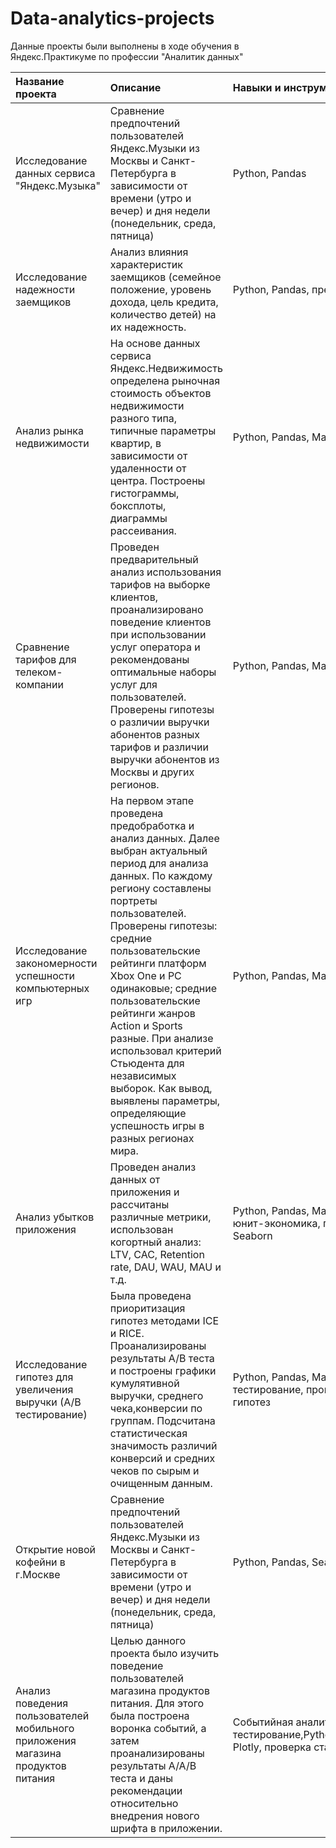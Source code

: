 # Data-analytics-projects
Данные проекты были выполнены в ходе обучения в Яндекс.Практикуме по профессии "Аналитик данных"


| Название проекта | Описание | Навыки и инструменты |
| :-------------------- | :--------------------- |:---------------------------|
| Исследование данных сервиса "Яндекс.Музыка" | Сравнение предпочтений пользователей Яндекс.Музыки из Москвы и Санкт-Петербурга в зависимости от времени (утро и вечер) и дня недели (понедельник, среда, пятница) | Python, Pandas |
| Исследование надежности заемщиков | Анализ влияния характеристик заемщиков (семейное положение, уровень дохода, цель кредита, количество детей) на их надежность. | Python, Pandas, предобработка данных |
| Анализ рынка недвижимости | На основе данных сервиса Яндекс.Недвижимость определена рыночная стоимость объектов недвижимости разного типа, типичные параметры квартир, в зависимости от удаленности от центра.  Построены гистограммы, боксплоты, диаграммы рассеивания. | Python, Pandas, Matplotlib |
| Сравнение тарифов для телеком-компании | Проведен предварительный анализ использования тарифов на выборке клиентов, проанализировано поведение клиентов при использовании услуг оператора и рекомендованы оптимальные наборы услуг для пользователей. Проверены гипотезы о различии выручки абонентов разных тарифов и различии выручки абонентов из Москвы и других регионов. | Python, Pandas, Matplotlib, NumPy, SciPy |
| Исследование закономерности успешности компьютерных игр| На первом этапе проведена предобработка и анализ данных. Далее выбран актуальный период для анализа данных. По каждому региону составлены портреты пользователей. Проверены гипотезы: средние пользовательские рейтинги платформ Xbox One и PC одинаковые; средние пользовательские рейтинги жанров Action и Sports разные. При анализе использовал критерий Стьюдента для независимых выборок. Как вывод, выявлены параметры, определяющие успешность игры в разных регионах мира.  | Python, Pandas, Matplotlib, NumPy, SciPy |
| Анализ убытков приложения | Проведен анализ данных от приложения и рассчитаны различные метрики, использован когортный анализ: LTV, CAC, Retention rate, DAU, WAU, MAU и т.д. | Python, Pandas, Matplotlib, когортный анализ, юнит-экономика, продуктовые метрики, Seaborn |
| Исследование гипотез для увеличения выручки (А/В тестирование) | Была проведена приоритизация гипотез методами ICE и RICE. Проанализированы результаты А/В теста и построены графики кумулятивной выручки, среднего чека,конверсии по группам. Подсчитана статистическая значимость различий конверсий и средних чеков по сырым и очищенным данным.  | Python, Pandas, Matplotlib, SciPy, A/B-тестирование, проверка статистических гипотез |
| Открытие новой кофейни в г.Москве | Сравнение предпочтений пользователей Яндекс.Музыки из Москвы и Санкт-Петербурга в зависимости от времени (утро и вечер) и дня недели (понедельник, среда, пятница) | Python, Pandas, Seaborn, Plotly |
| Анализ поведения пользователей мобильного приложения магазина продуктов питания| Целью данного проекта было изучить поведение пользователей магазина продуктов питания. Для этого была построена воронка событий, а затем проанализированы результаты A/A/B теста и даны рекомендации относительно внедрения нового шрифта в приложении.| Событийная аналитика, A/B-тестирование,Python,Pandas,Matplotlib,Seaborn, Plotly, проверка статистических гипотез |

